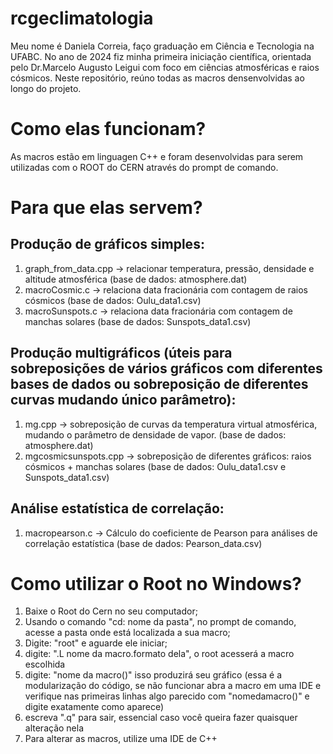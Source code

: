 # rcgeclimatologia
Meu nome é Daniela Correia, faço graduação em Ciência e Tecnologia na UFABC. 
No ano de 2024 fiz minha primeira iniciação científica, orientada pelo Dr.Marcelo Augusto Leigui com foco em ciências atmosféricas e raios cósmicos.
Neste repositório, reúno todas as macros densenvolvidas ao longo do projeto.

# Como elas funcionam?
As macros estão em linguagen C++ e foram desenvolvidas para serem utilizadas com o ROOT do CERN através do prompt de comando.

# Para que elas servem? 
## Produção de gráficos simples: 
1) graph_from_data.cpp ->  relacionar temperatura, pressão, densidade e altitude atmosférica (base de dados: atmosphere.dat)
2) macroCosmic.c -> relaciona data fracionária com contagem de raios cósmicos (base de dados: Oulu_data1.csv)
3) macroSunspots.c -> relaciona data fracionária com contagem de manchas solares (base de dados: Sunspots_data1.csv)

## Produção multigráficos (úteis para sobreposições de vários gráficos com diferentes bases de dados ou sobreposição de diferentes curvas mudando único parâmetro):
1) mg.cpp -> sobreposição de curvas da temperatura virtual atmosférica, mudando o parâmetro de densidade de vapor. (base de dados: atmosphere.dat)
2) mgcosmicsunspots.cpp -> sobreposição de diferentes gráficos: raios cósmicos + manchas solares (base de dados: Oulu_data1.csv e Sunspots_data1.csv)

## Análise estatística de correlação:
1) macropearson.c -> Cálculo do coeficiente de Pearson para análises de correlação estatística (base de dados: Pearson_data.csv)


# Como utilizar o Root no Windows?
1) Baixe o Root do Cern no seu computador;
2) Usando o comando "cd: nome da pasta", no prompt de comando, acesse a pasta onde está localizada a sua macro;
3) Digite: "root" e aguarde ele iniciar;
4) digite: ".L nome da macro.formato dela", o root acesserá a macro escolhida 
5) digite: "nome da macro()" isso produzirá seu gráfico (essa é a modularização do código, se não funcionar abra a macro em uma IDE e verifique nas primeiras linhas algo parecido com "nomedamacro()" e digite exatamente como aparece)
6) escreva ".q"  para sair, essencial caso você queira fazer quaisquer alteração nela
7) Para alterar as macros, utilize uma IDE de C++
